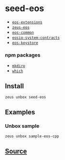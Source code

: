 
seed-eos
====================









* [`eos-extensions`](eos-extensions.md)
* [`zeus-eos`](zeus-eos.md)
* [`eos-common`](eos-common.md)
* [`eosio-system-contracts`](eosio-system-contracts.md)
* [`eos-keystore`](eos-keystore.md)
### npm packages
* [`mkdirp`](http://npmjs.com/package/mkdirp)
* [`which`](http://npmjs.com/package/which)


## Install
```bash
zeus unbox seed-eos
```
## Examples
### Unbox sample
```bash
zeus unbox sample-eos-cpp
```











## [Source](https://github.com/liquidapps-io/zeus-sdk/tree/master/boxes/groups/eos-sdk/seed-eos)
